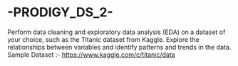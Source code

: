 # -PRODIGY_DS_2-
Perform data cleaning and exploratory data analysis (EDA) on a dataset of your choice, such as the Titanic dataset from Kaggle. Explore the relationships between variables and identify patterns and trends in the data.    Sample Dataset :- https://www.kaggle.com/c/titanic/data
